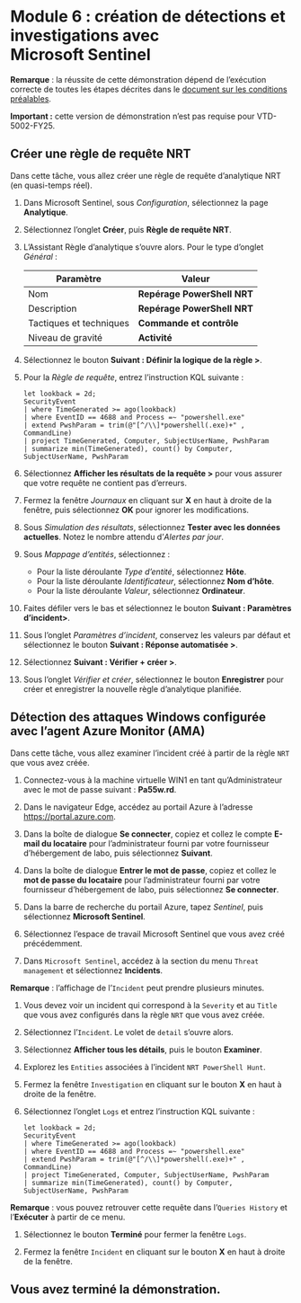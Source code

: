 # Module 6 : création de détections et investigations avec Microsoft Sentinel

**Remarque** : la réussite de cette démonstration dépend de l’exécution correcte de toutes les étapes décrites dans le [document sur les conditions préalables](00-prerequisites.md).

**Important :** cette version de démonstration n’est pas requise pour VTD-5002-FY25.

## Créer une règle de requête NRT

Dans cette tâche, vous allez créer une règle de requête d’analytique NRT (en quasi-temps réel).

1. Dans Microsoft Sentinel, sous *Configuration*, sélectionnez la page **Analytique**.

1. Sélectionnez l’onglet **Créer**, puis **Règle de requête NRT**.

1. L’Assistant Règle d’analytique s’ouvre alors. Pour le type d’onglet *Général* :

    |Paramètre|Valeur|
    |---|---|
    |Nom|**Repérage PowerShell NRT**|
    |Description|**Repérage PowerShell NRT**|
    |Tactiques et techniques|**Commande et contrôle**|
    |Niveau de gravité|**Activité**|

1. Sélectionnez le bouton **Suivant : Définir la logique de la règle >**. 

1. Pour la *Règle de requête*, entrez l’instruction KQL suivante :

    ```KQL
    let lookback = 2d; 
    SecurityEvent 
    | where TimeGenerated >= ago(lookback) 
    | where EventID == 4688 and Process =~ "powershell.exe"
    | extend PwshParam = trim(@"[^/\\]*powershell(.exe)+" , CommandLine) 
    | project TimeGenerated, Computer, SubjectUserName, PwshParam 
    | summarize min(TimeGenerated), count() by Computer, SubjectUserName, PwshParam
    ```

1. Sélectionnez **Afficher les résultats de la requête >** pour vous assurer que votre requête ne contient pas d’erreurs.

1. Fermez la fenêtre *Journaux* en cliquant sur **X** en haut à droite de la fenêtre, puis sélectionnez **OK** pour ignorer les modifications. 

1. Sous *Simulation des résultats*, sélectionnez **Tester avec les données actuelles**. Notez le nombre attendu d’*Alertes par jour*.

1. Sous *Mappage d’entités*, sélectionnez :

    - Pour la liste déroulante *Type d’entité*, sélectionnez **Hôte**.
    - Pour la liste déroulante *Identificateur*, sélectionnez **Nom d’hôte**.
    - Pour la liste déroulante *Valeur*, sélectionnez **Ordinateur**.

1. Faites défiler vers le bas et sélectionnez le bouton **Suivant : Paramètres d’incident>**.

1. Sous l’onglet *Paramètres d’incident*, conservez les valeurs par défaut et sélectionnez le bouton **Suivant : Réponse automatisée >**.

1. Sélectionnez **Suivant : Vérifier + créer >**.

1. Sous l’onglet *Vérifier et créer*, sélectionnez le bouton **Enregistrer** pour créer et enregistrer la nouvelle règle d’analytique planifiée.

## Détection des attaques Windows configurée avec l’agent Azure Monitor (AMA)

Dans cette tâche, vous allez examiner l’incident créé à partir de la règle `NRT` que vous avez créée.

1. Connectez-vous à la machine virtuelle WIN1 en tant qu’Administrateur avec le mot de passe suivant : **Pa55w.rd**.  

1. Dans le navigateur Edge, accédez au portail Azure à l’adresse https://portal.azure.com.

1. Dans la boîte de dialogue **Se connecter**, copiez et collez le compte **E-mail du locataire** pour l’administrateur fourni par votre fournisseur d’hébergement de labo, puis sélectionnez **Suivant**.

1. Dans la boîte de dialogue **Entrer le mot de passe**, copiez et collez le **mot de passe du locataire** pour l’administrateur fourni par votre fournisseur d’hébergement de labo, puis sélectionnez **Se connecter**.

1. Dans la barre de recherche du portail Azure, tapez *Sentinel*, puis sélectionnez **Microsoft Sentinel**.

1. Sélectionnez l’espace de travail Microsoft Sentinel que vous avez créé précédemment.

1. Dans `Microsoft Sentinel`, accédez à la section du menu `Threat management` et sélectionnez **Incidents**.

**Remarque** : l’affichage de l’`Incident` peut prendre plusieurs minutes.

1. Vous devez voir un incident qui correspond à la `Severity` et au `Title` que vous avez configurés dans la règle `NRT` que vous avez créée.

1. Sélectionnez l’`Incident`. Le volet de `detail` s’ouvre alors.

1. Sélectionnez **Afficher tous les détails**, puis le bouton **Examiner**.

1. Explorez les `Entities` associées à l’incident `NRT PowerShell Hunt`.

1. Fermez la fenêtre `Investigation` en cliquant sur le bouton **X** en haut à droite de la fenêtre.

1. Sélectionnez l’onglet `Logs` et entrez l’instruction KQL suivante :

    ```KQL
    let lookback = 2d; 
    SecurityEvent 
    | where TimeGenerated >= ago(lookback) 
    | where EventID == 4688 and Process =~ "powershell.exe"
    | extend PwshParam = trim(@"[^/\\]*powershell(.exe)+" , CommandLine) 
    | project TimeGenerated, Computer, SubjectUserName, PwshParam 
    | summarize min(TimeGenerated), count() by Computer, SubjectUserName, PwshParam
    ```

**Remarque** : vous pouvez retrouver cette requête dans l’`Queries History` et l’**Exécuter** à partir de ce menu.

1. Sélectionnez le bouton **Terminé** pour fermer la fenêtre `Logs`.

1. Fermez la fenêtre `Incident` en cliquant sur le bouton **X** en haut à droite de la fenêtre.

## Vous avez terminé la démonstration.
